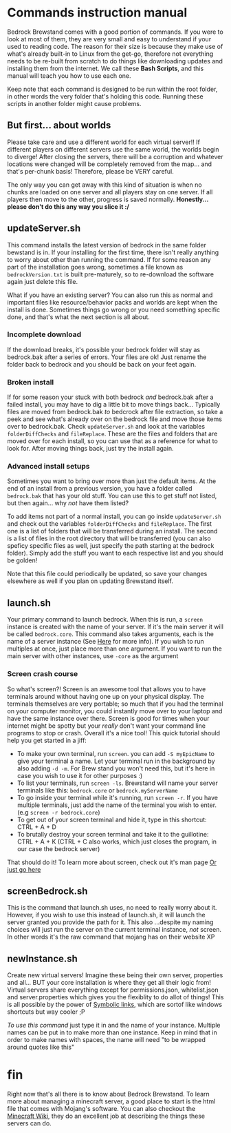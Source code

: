 # Commands instruction manual

Bedrock Brewstand comes with a good portion of commands. If you were to look at most of them, they are very small and easy to understand if your used to reading code. The reason for their size is because they make use of what's already built-in to Linux from the get-go, therefore not everything needs to be re-built from scratch to do things like downloading updates and installing them from the internet. We call these **Bash Scripts**, and this manual will teach you how to use each one.

Keep note that each command is designed to be run within the root folder, in other words the very folder that's holding this code. Running these scripts in another folder might cause problems.

## But first... about worlds

Please take care and use a different world for each virtual server!! If different players on different servers use the same world, the worlds begin to diverge! After closing the servers, there will be a corruption and whatever locations were changed will be completely removed from the map... and that's per-chunk basis! Therefore, please be VERY careful.

The only way you can get away with this kind of situation is when no chunks are loaded on one server and all players stay on one server. If all players then move to the other, progress is saved normally. **Honestly... please don't do this any way you slice it :/**

## updateServer.sh

This command installs the latest version of bedrock in the same folder bewstand is in. If your installing for the first time, there isn't really anything to worry about other than running the command. If for some reason any part of the installation goes wrong, sometimes a file known as `bedrockVersion.txt` is built pre-maturely, so to re-download the software again just delete this file.

What if you have an existing server? You can also run this as normal and important files like resource/behavior packs and worlds are kept when the install is done. Sometimes things go wrong or you need something specific done, and that's what the next section is all about.

### Incomplete download

If the download breaks, it's possible your bedrock folder will stay as bedrock.bak after a series of errors. Your files are ok! Just rename the folder back to bedrock and you should be back on your feet again.

### Broken install

If for some reason your stuck with both bedrock *and* bedrock.bak after a failed install, you may have to dig a little bit to move things back... Typically files are moved from bedrock.bak *to* bedcrock after file extraction, so take a peek and see what's already over on the bedrock file and move those items over to bedrock.bak. Check `updateServer.sh` and look at the variables `folderDiffChecks` and `fileReplace`. These are the files and folders that are moved over for each install, so you can use that as a reference for what to look for. After moving things back, just try the install again.

### Advanced install setups

Sometimes you want to bring over more than just the default items. At the end of an install from a previous version, you have a folder called `bedrock.bak` that has your old stuff. You can use this to get stuff not listed, but then again... why *not* have them listed?

To add items not part of a normal install, you can go inside `updateServer.sh` and check out the variables `folderDiffChecks` and `fileReplace`. The first one is a list of folders that will be transferred during an install. The second is a list of files in the root directory that will be transferred (you can also speficy specific files as well, just specify the path starting at the bedrock folder). Simply add the stuff you want to each respective list and you should be golden!

Note that this file could periodically be updated, so save your changes elsewhere as well if you plan on updating Brewstand itself.

## launch.sh

Your primary command to launch bedrock. When this is run, a `screen` instance is created with the name of your server. If it's the main server it will be called `bedrock.core`. This command also takes arguments, each is the name of a server instance (See [Here](#newInstance.sh) for more info). If you wish to run multiples at once, just place more than one argument. If you want to run the main server with other instances, use `-core` as the argument

### Screen crash course

So what's screen?! Screen is an awesome tool that allows you to have terminals around without having one up on your physical display. The terminals themselves are very portable; so much that if you had the terminal on your computer monitor, you could instantly move over to your laptop and have the same instance over there. Screen is good for times when your internet might be spotty but your *really* don't want your command line programs to stop or crash. Overall it's a nice tool! This quick tutorial should help you get started in a jiff:

* To make your own terminal, run `screen`. you can add `-S myEpicName` to give your terminal a name. Let your terminal run in the background by also adding `-d -m`. For Brew stand you won't need this, but it's here in case you wish to use it for other purposes :)
* To list your terminals, run `screen -ls`. Brewstand will name your server terminals like this: `bedrock.core` or `bedrock.myServerName`
* To go inside your terminal while it's running, run `screen -r`. If you have multiple terminals, just add the name of the terminal you wish to enter. (e.g `screen -r bedrock.core`)
* To get out of your screen terminal and hide it, type in this shortcut: CTRL + A + D
* To brutally destroy your screen terminal and take it to the guillotine: CTRL + A + K (CTRL + C also works, which just closes the program, in our case the bedrock server)

That should do it! To learn more about screen, check out it's man page [Or just go here](https://linux.die.net/man/1/screen)

## screenBedrock.sh

This is the command that launch.sh uses, no need to really worry about it. However, if you wish to use this instead of launch.sh, it will launch the server granted you provide the path for it. This also ...despite my naming choices will just run the server on the current terminal instance, *not* screen. In other words it's the raw command that mojang has on their website XP

## newInstance.sh

Create new virtual servers! Imagine these being their own server, properties and all... BUT your core installation is where they get all their logic from! Virtual servers share everything except for permissions.json, whitelist.json and server.properties which gives you the flexiblity to do allot of things! This is all possible by the power of [Symbolic links](https://en.wikipedia.org/wiki/Symbolic_link), which are sortof like windows shortcuts but way cooler ;P

*To use this command* just type it in and the name of your instance. Multiple names can be put in to make more than one instance. Keep in mind that in order to make names with spaces, the name will need "to be wrapped around quotes like this"

# fin

Right now that's all there is to know about Bedrock Brewstand. To learn more about managing a minecraft server, a good place to start is the html file that comes with Mojang's software. You can also checkout the [Minecraft Wiki](https://minecraft.gamepedia.com/Server), they do an excellent job at describing the things these servers can do.
